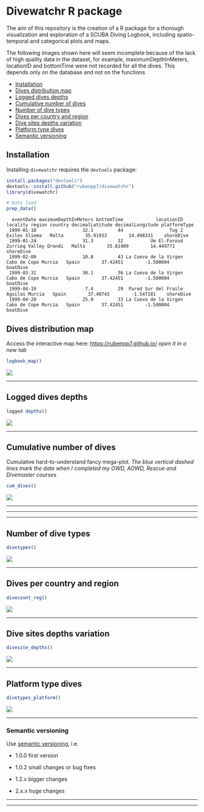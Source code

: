 # Divewatchr R package

The aim of this repository is the creation of a R package for a thorough visualization and exploration of a SCUBA Diving Logbook, including spatio-temporal and categorical plots and maps.


The following images shown here will seem incomplete because of the lack of high quality data in the dataset, for example, maximumDepthInMeters, locationID and bottomTime were not recorded for all the dives. This depends only on the database and not on the functions


- [Installation](#installation)
- [Dives distribution map](#dives-distribution-map)
- [Logged dives depths](#logged-dives-depths)
- [Cumulative number of dives](#cumulative-number-of-dives)
- [Number of dive types](#number-of-dive-types)
- [Dives per country and region](#dives-per-country-and-region)
- [Dive sites depths variation](#dive-sites-depths-variation)
- [Platform type dives](#platform-type-dives)
- [Semantic versioning](#semantic-versioning)


## Installation

Installing `divewatchr` requires the `devtools` package:

```r
install.packages("devtools")
devtools::install.github("rubenpp7/divewatchr")
library(divewatchr)

# Data load
prep_data()
```


```
  eventDate maximumDepthInMeters bottomTime            locationID       locality region country decimalLatitude decimalLongitude platformType
 1999-01-18                 32.1         44                 Tug 2         Exiles Sliema   Malta        35.91933        14.498331    shoreDive
 1999-01-24                 31.3         32          Um El-Faroud Zurrieq Valley Qrendi   Malta        35.81909        14.449771    shoreDive
 1999-02-09                 10.8         43 La Cueva de la Virgen   Cabo de Cope Murcia   Spain        37.42451        -1.500004     boatDive
 1999-03-31                 30.1         36 La Cueva de la Virgen   Cabo de Cope Murcia   Spain        37.42451        -1.500004     boatDive
 1999-04-19                  7.4         29  Pared Sur del Fraile        Aguilas Murcia   Spain        37.40743        -1.547101    shoreDive
 1999-04-20                 25.9         33 La Cueva de la Virgen   Cabo de Cope Murcia   Spain        37.42451        -1.500004     boatDive

```




## Dives distribution map

Access the interactive map here:
<a href="https://rubenpp7.github.io/" target="_blank">https://rubenpp7.github.io/</a> <i> open it in a new tab </i>
```r
logbook_map()

```
![](images/logbook_map2.png)

***


## Logged dives depths


```r
logged depths()

```
![](images/logged_depths.png)  

***


## Cumulative number of dives
Cumulative hard-to-understand fancy mega-plot.
<i> The blue vertical dashed lines mark the date when I completed my OWD, AOWD, Rescue and Divemaster courses </i>

```r
cum_dives()

```
![](images/cum_dives.png)  

***
***  
***


## Number of dive types

```r
divetypes()

```
![](images/dive_types.png)

***


## Dives per country and region

```r
divecount_reg()

```
![](images/divecount_reg.png)

***


## Dive sites depths variation

```r
divesite_depths()

```
![](images/divesite_depths.png)

***


## Platform type dives

```r
divetypes_platform()

```
![](images/platform_types.png)

***


###  Semantic versioning
Use [semantic versioning](https://semver.org/), i.e. 

* 1.0.0 first version

* 1.0.2 small changes or bug fixes

* 1.2.x bigger changes

* 2.x.x huge changes

***  
***

<!-- ### Contact -->
<!-- * [Twitter](https://twitter.com/maikspaik) -->
<!-- * [Instagram](https://www.instagram.com/ruben.pperez/?hl=en) -->

